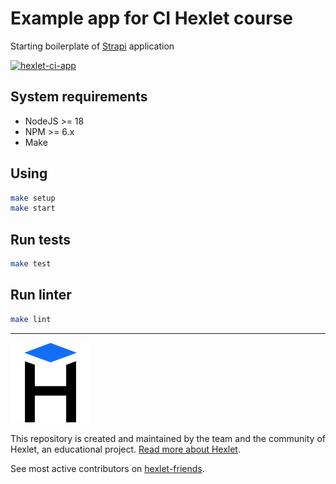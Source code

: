 # Example app for CI Hexlet course

Starting boilerplate of [Strapi](https://strapi.io/) application

[![hexlet-ci-app](https://github.com/Sergey-ET/hexlet-ci-app/actions/workflows/hexlet-ci-app.yml/badge.svg)](https://github.com/Sergey-ET/hexlet-ci-app/actions)

## System requirements

- NodeJS >= 18
- NPM >= 6.x
- Make

## Using

```sh
make setup
make start
```

## Run tests

```sh
make test
```

## Run linter

```sh
make lint
```

---

[![Hexlet Ltd. logo](https://raw.githubusercontent.com/Hexlet/assets/master/images/hexlet_logo128.png)](https://hexlet.io/?utm_source=github&utm_medium=link&utm_campaign=hexlet-ci-app)

This repository is created and maintained by the team and the community of Hexlet, an educational project. [Read more about Hexlet](https://hexlet.io/?utm_source=github&utm_medium=link&utm_campaign=hexlet-ci-app).

See most active contributors on [hexlet-friends](https://friends.hexlet.io/).
